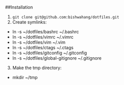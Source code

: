 ##Installation

1. `git clone git@github.com:bishwahang/dotfiles.git`
2. Create symlinks:
  -  ln -s ~/dotfiles/bashrc ~/.bashrc
  -  ln -s ~/dotfiles/vimrc ~/.vimrc
  -  ln -s ~/dotfiles/vim ~/.vim
  -  ln -s ~/dotfiles/ctags ~/.ctags
  -  ln -s ~/dotfiles/gitconfig ~/.gitconfig
  -  ln -s ~/dotfiles/global-gitignore ~/.gitignore
3. Make the tmp directory:
  -  mkdir ~/tmp
